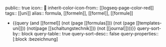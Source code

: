 public:: true
icon:: 🧮
inherit-color-icon-from:: [[logseq-page-color-red]]
tags:: [[uni]]
alias:: formula, [[formeln]], [[formel]], [[formule]]

- {{query (and [[formel]] (not (page [[formulas]])) (not (page [[templates-uni]])) (not(page [[schaltungstechnik]])) (not [[journal]])))}}
  query-sort-by:: block
  query-table:: true
  query-sort-desc:: false
  query-properties:: [:block :bezeichnung]